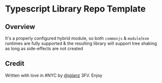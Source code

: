 # Typescript Library Repo Template 

## Overview

It's a properly configured hybrid module,
so both `commonjs` & `module`/`esm` runtimes 
are fully supported & the resulting library will 
support tree shaking as long 
as side-effects are not created

## Credit

Written with love in #NYC by [@jglanz](https://github.com/jglanz) 3FV. Enjoy